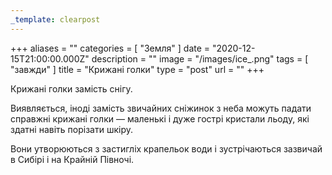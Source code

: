 ```yaml
---
_template: clearpost
---
```



+++
aliases = ""
categories = [ "Земля" ]
date = "2020-12-15T21:00:00.000Z"
description = ""
image = "/images/ice_.png"
tags = [ "завжди" ]
title = "Крижані голки"
type = "post"
url = ""
+++


Крижані голки замість снігу.  
  
Виявляється, іноді замість звичайних сніжинок з неба можуть падати справжні крижані голки — маленькі і дуже гострі кристали льоду, які здатні навіть порізати шкіру.  
  
Вони утворюються з застигліх крапельок води і зустрічаються зазвичай в Сибірі і на Крайній Півночі.

